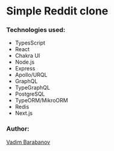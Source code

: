 # Simple Reddit clone

### Technologies used:

-   TypesScript
-   React
-   Chakra UI
-   Node.js
-   Express
-   Apollo/URQL
-   GraphQL
-   TypeGraphQL
-   PostgreSQL
-   TypeORM/MikroORM
-   Redis
-   Next.js

### Author:

[Vadim Barabanov](https://vadim-barabanov.netlify.app)
